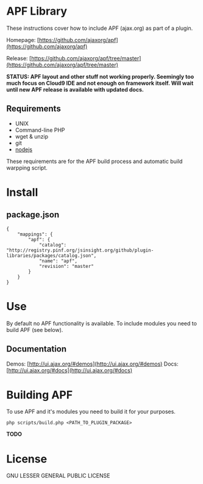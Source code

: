 APF Library
===========

These instructions cover how to include APF (ajax.org) as part of a plugin.

Homepage: [https://github.com/ajaxorg/apf](https://github.com/ajaxorg/apf)

Release: [https://github.com/ajaxorg/apf/tree/master](https://github.com/ajaxorg/apf/tree/master)

**STATUS: APF layout and other stuff not working properly. Seemingly too much focus on Cloud9 IDE and not enough on framework itself.
Will wait until new APF release is available with updated docs.**


Requirements
------------

  * UNIX
  * Command-line PHP
  * wget & unzip
  * git
  * [nodejs](http://nodejs.org/)

These requirements are for the APF build process and automatic build warpping script.


Install
=======

package.json
------------

    {
        "mappings": {
            "apf": {
                "catalog": "http://registry.pinf.org/jsinsight.org/github/plugin-libraries/packages/catalog.json",
                "name": "apf",
                "revision": "master"
            }
        }
    }


Use
===

By default no APF functionality is available. To include modules you need to build APF (see below).

Documentation
-------------

Demos: [http://ui.ajax.org/#demos](http://ui.ajax.org/#demos)
Docs: [http://ui.ajax.org/#docs](http://ui.ajax.org/#docs)


Building APF
============

To use APF and it's modules you need to build it for your purposes.
    
    php scripts/build.php <PATH_TO_PLUGIN_PACKAGE>

**TODO**


License
=======

GNU LESSER GENERAL PUBLIC LICENSE

